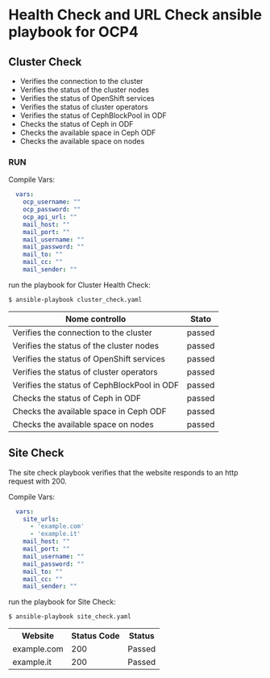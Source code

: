 # Health Check and URL Check ansible playbook for OCP4

## Cluster Check

- Verifies the connection to the cluster
- Verifies the status of the cluster nodes
- Verifies the status of OpenShift services
- Verifies the status of cluster operators
- Verifies the status of CephBlockPool in ODF
- Checks the status of Ceph in ODF
- Checks the available space in Ceph ODF
- Checks the available space on nodes

### RUN

Compile Vars:

```yaml
  vars:
    ocp_username: ""
    ocp_password: ""
    ocp_api_url: ""
    mail_host: ""
    mail_port: ""
    mail_username: ""
    mail_password: ""
    mail_to: ""
    mail_cc: ""
    mail_sender: ""
```
run the playbook for Cluster Health Check:

`$ ansible-playbook cluster_check.yaml`

<table class="table table-bordered">

<thead>

<tr>

<th>Nome controllo</th>

<th>Stato</th>

</tr>

</thead>

<tbody>

<tr>

<td>Verifies the connection to the cluster</td>

<td>passed</td>

</tr>

<tr>

<td>Verifies the status of the cluster nodes</td>

<td>passed</td>

</tr>

<tr>

<td>Verifies the status of OpenShift services</td>

<td>passed</td>

</tr>

<tr>

<td>Verifies the status of cluster operators</td>

<td>passed</td>

</tr>

<tr>

<td>Verifies the status of CephBlockPool in ODF</td>

<td>passed</td>

</tr>

<tr>

<td>Checks the status of Ceph in ODF</td>

<td>passed</td>

</tr>

<tr>

<td>Checks the available space in Ceph ODF</td>

<td>passed</td>

</tr>

<tr>

<td>Checks the available space on nodes</td>

<td>passed</td>

</tr>

</tbody>

</table>


## Site Check

The site check playbook verifies that the website responds to an http request with 200.

Compile Vars:

```yaml
  vars:
    site_urls:
      - 'example.com'
      - 'example.it'
    mail_host: ""
    mail_port: ""
    mail_username: ""
    mail_password: ""
    mail_to: ""
    mail_cc: ""
    mail_sender: ""   
```
run the playbook for Site Check:

`$ ansible-playbook site_check.yaml`


<table class="table table-bordered">

<tbody>

<tr>

<th>Website</th>

<th>Status Code</th>

<th>Status</th>

</tr>

<tr>

<td>example.com</td>

<td>200</td>

<td class="passed">Passed</td>

</tr>

<tr>

<td>example.it</td>

<td>200</td>

<td class="passed">Passed</td>

</tr>


</tbody>

</table>



